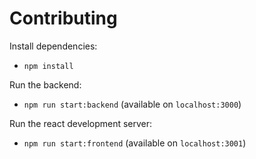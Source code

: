 # Contributing

Install dependencies:

- `npm install`

Run the backend:

- `npm run start:backend` (available on `localhost:3000`)

Run the react development server:

- `npm run start:frontend` (available on `localhost:3001`)
